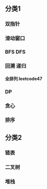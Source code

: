 ## 分类1
### 双指针

### 滑动窗口

### BFS DFS

### 回溯 递归

#### 全排列 leetcode47

### DP

### 贪心

### 排序


## 分类2
### 链表

### 二叉树

### 堆栈
